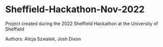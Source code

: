 # Sheffield-Hackathon-Nov-2022
Project created during the 2022 Sheffield Hackathon at the University of Sheffield

Authors: Alicja Szwalek, Josh Dixon
